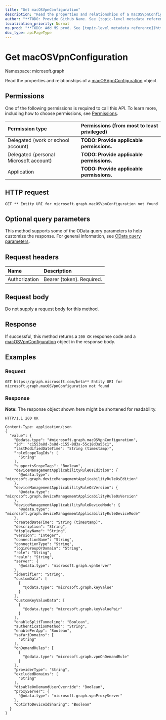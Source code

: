 ```yaml
---
title: "Get macOSVpnConfiguration"
description: "Read the properties and relationships of a macOSVpnConfiguration object."
author: "**TODO: Provide Github Name. See [topic-level metadata reference](https://msgo.azurewebsites.net/add/document/guidelines/metadata.html#topic-level-metadata)**"
localization_priority: Normal
ms.prod: "**TODO: Add MS prod. See [topic-level metadata reference](https://msgo.azurewebsites.net/add/document/guidelines/metadata.html#topic-level-metadata)**"
doc_type: apiPageType
---
```


# Get macOSVpnConfiguration
Namespace: microsoft.graph

Read the properties and relationships of a [macOSVpnConfiguration](../resources/macosvpnconfiguration.md) object.

## Permissions
One of the following permissions is required to call this API. To learn more, including how to choose permissions, see [Permissions](/graph/permissions-reference).

|Permission type|Permissions (from most to least privileged)|
|:---|:---|
|Delegated (work or school account)|**TODO: Provide applicable permissions.**|
|Delegated (personal Microsoft account)|**TODO: Provide applicable permissions.**|
|Application|**TODO: Provide applicable permissions.**|

## HTTP request

<!-- {
  "blockType": "ignored"
}
-->
``` http
GET ** Entity URI for microsoft.graph.macOSVpnConfiguration not found
```

## Optional query parameters
This method supports some of the OData query parameters to help customize the response. For general information, see [OData query parameters](/graph/query-parameters).

## Request headers
|Name|Description|
|:---|:---|
|Authorization|Bearer {token}. Required.|

## Request body
Do not supply a request body for this method.

## Response

If successful, this method returns a `200 OK` response code and a [macOSVpnConfiguration](../resources/macosvpnconfiguration.md) object in the response body.

## Examples

### Request
<!-- {
  "blockType": "request",
  "name": "get_macosvpnconfiguration"
}
-->
``` http
GET https://graph.microsoft.com/beta** Entity URI for microsoft.graph.macOSVpnConfiguration not found
```


### Response
**Note:** The response object shown here might be shortened for readability.
<!-- {
  "blockType": "response",
  "truncated": true,
  "@odata.type": "microsoft.graph.macOSVpnConfiguration"
}
-->
``` http
HTTP/1.1 200 OK

Content-Type: application/json
{
  "value": {
    "@odata.type": "#microsoft.graph.macOSVpnConfiguration",
    "id": "c1553a8d-3a8d-c155-8d3a-55c18d3a55c1",
    "lastModifiedDateTime": "String (timestamp)",
    "roleScopeTagIds": [
      "String"
    ],
    "supportsScopeTags": "Boolean",
    "deviceManagementApplicabilityRuleOsEdition": {
      "@odata.type": "microsoft.graph.deviceManagementApplicabilityRuleOsEdition"
    },
    "deviceManagementApplicabilityRuleOsVersion": {
      "@odata.type": "microsoft.graph.deviceManagementApplicabilityRuleOsVersion"
    },
    "deviceManagementApplicabilityRuleDeviceMode": {
      "@odata.type": "microsoft.graph.deviceManagementApplicabilityRuleDeviceMode"
    },
    "createdDateTime": "String (timestamp)",
    "description": "String",
    "displayName": "String",
    "version": "Integer",
    "connectionName": "String",
    "connectionType": "String",
    "loginGroupOrDomain": "String",
    "role": "String",
    "realm": "String",
    "server": {
      "@odata.type": "microsoft.graph.vpnServer"
    },
    "identifier": "String",
    "customData": [
      {
        "@odata.type": "microsoft.graph.keyValue"
      }
    ],
    "customKeyValueData": [
      {
        "@odata.type": "microsoft.graph.keyValuePair"
      }
    ],
    "enableSplitTunneling": "Boolean",
    "authenticationMethod": "String",
    "enablePerApp": "Boolean",
    "safariDomains": [
      "String"
    ],
    "onDemandRules": [
      {
        "@odata.type": "microsoft.graph.vpnOnDemandRule"
      }
    ],
    "providerType": "String",
    "excludedDomains": [
      "String"
    ],
    "disableOnDemandUserOverride": "Boolean",
    "proxyServer": {
      "@odata.type": "microsoft.graph.vpnProxyServer"
    },
    "optInToDeviceIdSharing": "Boolean"
  }
}
```

